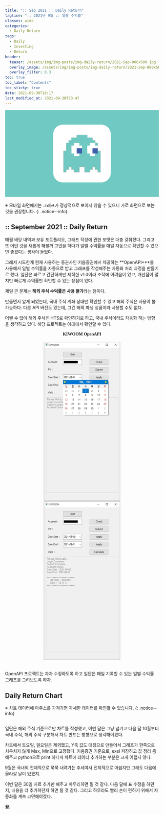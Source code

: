 ```yaml
---
title: ":: Sep 2021 :: Daily Return"
tagline: ":: 2021년 9월 :: 일별 수익률"
classes: wide
categories:
  - Daily Return
tags:
  - Daily
  - Investing
  - Return
header:
  teaser: /assets/img/img-posts/img-daily-return/2021-Sep-800x500.jpg
  overlay_image: /assets/img/img-posts/img-daily-return/2021-Sep-800x500.jpg
  overlay_filter: 0.3
toc: true
toc_label: "Contents"
toc_sticky: true
date: 2021-09-30T18:17
last_modified_at: 2021-09-30T23:47
---
```



![Thunmnail](/assets/img/img-config/blank-1600x900.jpg)

※ 모바일 화면에서는 그래프가 정상적으로 보이지 않을 수 있으니 가로 화면으로 보는 것을 권장합니다.
{: .notice--info}


## :: September 2021 :: Daily Return

매월 배당 내역과 보유 포트폴리오, 그래프 작성에 관한 포맷은 대충 갖춰졌다. 그리고 또 어떤 것을 새롭게 해볼까 고민을 하다가 일별 수익률을 매일 자동으로 확인할 수 있으면 좋겠다는 생각이 들었다.

그래서 시도한게 현재 사용하는 증권사인 키움증권에서 제공하는 **OpenAPI+**를 사용해서 일별 수익률을 자동으로 받고 그래프를 작성해주는 자동화 처리 과정을 만들기로 했다. 일단은 빠르고 간단하게만 제작한 v1.0이라 조작에 어려움이 있고, 개선점이 많지만 빠르게 수익률만 확인할 수 있는 장점이 있다.

제일 큰 문제는 **해외 주식 수익률은 사용 불가**라는 점이다.

만들면서 알게 되었는데, 국내 주식 계좌 상태만 확인할 수 있고 해외 주식은 사용이 불가능하다. 다른 API 버전도 있는데, 그건 해외 파생 상품이라 사용할 수도 없다.

어쩔 수 없이 해외 주식은 HTS로 확인하기로 하고, 국내 주식이라도 자동화 하는 방향을 생각하고 있다. 해당 프로젝트는 아래에서 확인할 수 있다.


<div align="center">
<a href="https://github.com/habijung/kiwoom-openapi" style="font-family: AppleSDGothicNeo; font-weight: bold; text-decoration: none;"><i class="fab fa-github-alt"></i> KIWOOM OpenAPI</a>
<br><br>

<img src="/assets/img/img-posts/img-daily-return/kiwoom-openapi-1.jpg" style="width: 250px; margin: 0 30px" />
<img src="/assets/img/img-posts/img-daily-return/kiwoom-openapi-2.jpg" style="width: 250px; margin: 0 30px" />
<br><br>
</div>


OpenAPI 프로젝트는 차차 수정하도록 하고 일단은 매일 기록할 수 있는 일별 수익률 그래프를 그려보도록 하자.


## Daily Return Chart

※ 차트 데이터에 마우스를 가져가면 자세한 데이터를 확인할 수 있습니다.
{: .notice--info}

<div style="margin: 0 auto 30px; width: 80%;"><canvas id="dailyReturn" height="200"></canvas></div>

일단은 해외 주식 기준으로만 차트를 작성했고, 이번 달은 그냥 넘기고 다음 달 10월부터 국내 주식, 해외 주식 구분해서 차트 만드는 방향으로 생각해야겠다.

차트에서 토요일, 일요일은 제외했고, Y축 값도 대칭으로 만들어서 그래프가 한쪽으로 치우치지 않게 Max, Min으로 고정했다. 키움증권 기준으로, exel 저장하고 값 정리 좀 해주고 python으로 print 하니까 차트에 데이터 추가하는 부분은 크게 어렵지 않다.

9월은 국내외 전체적으로 쭉쭉 내려가는 추세여서 전체적으로 아쉽지만 그래도 다음에 올라갈 날이 있겠지.

이번 달은 30일 자료 추가만 해주고 마무리하면 될 것 같다. 다음 달에 표 수정을 하던지, 내용을 더 추가하던지 하면 될 것 같다. 그리고 하루라도 빨리 손이 편하기 위해서 자동화를 계속 고민해야겠다.

**끝.**


<!-- chart script load -->
<script src="/assets/js/js-daily-return/2021-09-30-sep-2021-return.js"></script>
